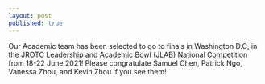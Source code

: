 ```yaml
---
layout: post
published: true
---
```

Our Academic team has been selected to go to finals in Washington D.C, in the JROTC Leadership and Academic Bowl (JLAB) National Competition from 18-22 June 2021! Please congratulate Samuel Chen, Patrick Ngo, Vanessa Zhou, and Kevin Zhou if you see them!
